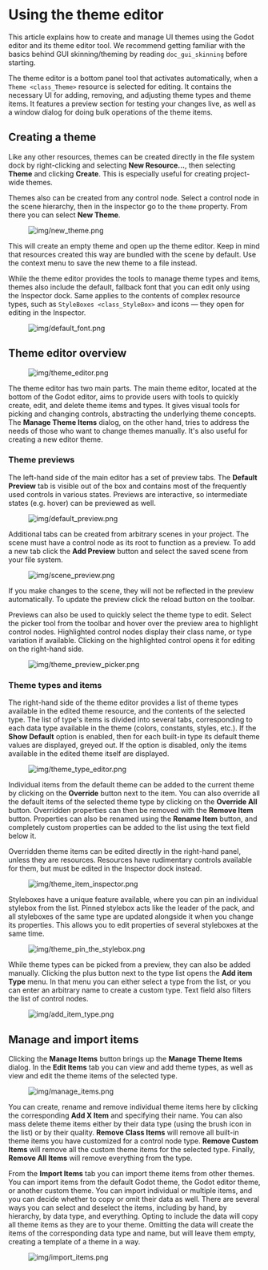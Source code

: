 # Using the theme editor

This article explains how to create and manage UI themes using the Godot
editor and its theme editor tool. We recommend getting familiar with the
basics behind GUI skinning/theming by reading `doc_gui_skinning` before
starting.

The theme editor is a bottom panel tool that activates automatically,
when a `Theme <class_Theme>` resource is selected for editing. It
contains the necessary UI for adding, removing, and adjusting theme
types and theme items. It features a preview section for testing your
changes live, as well as a window dialog for doing bulk operations of
the theme items.

## Creating a theme

Like any other resources, themes can be created directly in the file
system dock by right-clicking and selecting **New Resource...**, then
selecting **Theme** and clicking **Create**. This is especially useful
for creating project-wide themes.

Themes also can be created from any control node. Select a control node
in the scene hierarchy, then in the inspector go to the `theme`
property. From there you can select **New Theme**.

<figure class="align-center">
<img src="img/new_theme.png" alt="img/new_theme.png" />
</figure>

This will create an empty theme and open up the theme editor. Keep in
mind that resources created this way are bundled with the scene by
default. Use the context menu to save the new theme to a file instead.

While the theme editor provides the tools to manage theme types and
items, themes also include the default, fallback font that you can edit
only using the Inspector dock. Same applies to the contents of complex
resource types, such as `StyleBoxes <class_StyleBox>` and icons — they
open for editing in the Inspector.

<figure class="align-center">
<img src="img/default_font.png" alt="img/default_font.png" />
</figure>

## Theme editor overview

<figure class="align-center">
<img src="img/theme_editor.png" alt="img/theme_editor.png" />
</figure>

The theme editor has two main parts. The main theme editor, located at
the bottom of the Godot editor, aims to provide users with tools to
quickly create, edit, and delete theme items and types. It gives visual
tools for picking and changing controls, abstracting the underlying
theme concepts. The **Manage Theme Items** dialog, on the other hand,
tries to address the needs of those who want to change themes manually.
It's also useful for creating a new editor theme.

### Theme previews

The left-hand side of the main editor has a set of preview tabs. The
**Default Preview** tab is visible out of the box and contains most of
the frequently used controls in various states. Previews are
interactive, so intermediate states (e.g. hover) can be previewed as
well.

<figure class="align-center">
<img src="img/default_preview.png" alt="img/default_preview.png" />
</figure>

Additional tabs can be created from arbitrary scenes in your project.
The scene must have a control node as its root to function as a preview.
To add a new tab click the **Add Preview** button and select the saved
scene from your file system.

<figure class="align-center">
<img src="img/scene_preview.png" alt="img/scene_preview.png" />
</figure>

If you make changes to the scene, they will not be reflected in the
preview automatically. To update the preview click the reload button on
the toolbar.

Previews can also be used to quickly select the theme type to edit.
Select the picker tool from the toolbar and hover over the preview area
to highlight control nodes. Highlighted control nodes display their
class name, or type variation if available. Clicking on the highlighted
control opens it for editing on the right-hand side.

<figure class="align-center">
<img src="img/theme_preview_picker.png"
alt="img/theme_preview_picker.png" />
</figure>

### Theme types and items

The right-hand side of the theme editor provides a list of theme types
available in the edited theme resource, and the contents of the selected
type. The list of type's items is divided into several tabs,
corresponding to each data type available in the theme (colors,
constants, styles, etc.). If the **Show Default** option is enabled,
then for each built-in type its default theme values are displayed,
greyed out. If the option is disabled, only the items available in the
edited theme itself are displayed.

<figure class="align-center">
<img src="img/theme_type_editor.png" alt="img/theme_type_editor.png" />
</figure>

Individual items from the default theme can be added to the current
theme by clicking on the **Override** button next to the item. You can
also override all the default items of the selected theme type by
clicking on the **Override All** button. Overridden properties can then
be removed with the **Remove Item** button. Properties can also be
renamed using the **Rename Item** button, and completely custom
properties can be added to the list using the text field below it.

Overridden theme items can be edited directly in the right-hand panel,
unless they are resources. Resources have rudimentary controls available
for them, but must be edited in the Inspector dock instead.

<figure class="align-center">
<img src="img/theme_item_inspector.png"
alt="img/theme_item_inspector.png" />
</figure>

Styleboxes have a unique feature available, where you can pin an
individual stylebox from the list. Pinned stylebox acts like the leader
of the pack, and all styleboxes of the same type are updated alongside
it when you change its properties. This allows you to edit properties of
several styleboxes at the same time.

<figure class="align-center">
<img src="img/theme_pin_the_stylebox.png"
alt="img/theme_pin_the_stylebox.png" />
</figure>

While theme types can be picked from a preview, they can also be added
manually. Clicking the plus button next to the type list opens the **Add
item Type** menu. In that menu you can either select a type from the
list, or you can enter an arbitrary name to create a custom type. Text
field also filters the list of control nodes.

<figure class="align-center">
<img src="img/add_item_type.png" alt="img/add_item_type.png" />
</figure>

## Manage and import items

Clicking the **Manage Items** button brings up the **Manage Theme
Items** dialog. In the **Edit Items** tab you can view and add theme
types, as well as view and edit the theme items of the selected type.

<figure class="align-center">
<img src="img/manage_items.png" alt="img/manage_items.png" />
</figure>

You can create, rename and remove individual theme items here by
clicking the corresponding **Add X Item** and specifying their name. You
can also mass delete theme items either by their data type (using the
brush icon in the list) or by their quality. **Remove Class Items** will
remove all built-in theme items you have customized for a control node
type. **Remove Custom Items** will remove all the custom theme items for
the selected type. Finally, **Remove All Items** will remove everything
from the type.

From the **Import Items** tab you can import theme items from other
themes. You can import items from the default Godot theme, the Godot
editor theme, or another custom theme. You can import individual or
multiple items, and you can decide whether to copy or omit their data as
well. There are several ways you can select and deselect the items,
including by hand, by hierarchy, by data type, and everything. Opting to
include the data will copy all theme items as they are to your theme.
Omitting the data will create the items of the corresponding data type
and name, but will leave them empty, creating a template of a theme in a
way.

<figure class="align-center">
<img src="img/import_items.png" alt="img/import_items.png" />
</figure>
